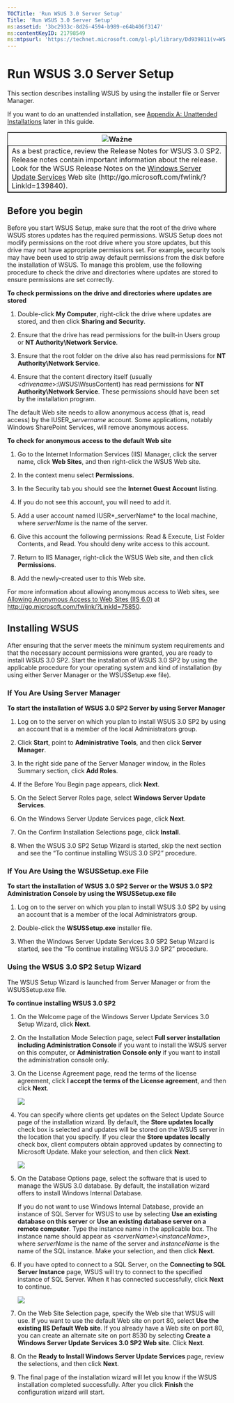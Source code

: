 ```yaml
---
TOCTitle: 'Run WSUS 3.0 Server Setup'
Title: 'Run WSUS 3.0 Server Setup'
ms:assetid: '3bc2933c-8d26-4594-b989-e64b406f3147'
ms:contentKeyID: 21798549
ms:mtpsurl: 'https://technet.microsoft.com/pl-pl/library/Dd939811(v=WS.10)'
---
```


Run WSUS 3.0 Server Setup
=========================

This section describes installing WSUS by using the installer file or Server Manager.

If you want to do an unattended installation, see [Appendix A: Unattended Installations](https://technet.microsoft.com/2443408e-5bd2-4b1f-b0a5-7ee1452fe5bc) later in this guide.

 
<table style="border:1px solid black;">
<colgroup>
<col width="100%" />
</colgroup>
<thead>
<tr class="header">
<th><img src="images/Dd939811.Important(WS.10).gif" />Ważne</th>
</tr>
</thead>
<tbody>
<tr class="odd">
<td style="border:1px solid black;">As a best practice, review the Release Notes for WSUS 3.0 SP2. Release notes contain important information about the release. Look for the WSUS Release Notes on the <a href="http://go.microsoft.com/fwlink/?linkid=139840">Windows Server Update Services</a> Web site (http://go.microsoft.com/fwlink/?LinkId=139840).
</td>
</tr>
</tbody>
</table>
 

Before you begin
----------------

Before you start WSUS Setup, make sure that the root of the drive where WSUS stores updates has the required permissions. WSUS Setup does not modify permissions on the root drive where you store updates, but this drive may not have appropriate permissions set. For example, security tools may have been used to strip away default permissions from the disk before the installation of WSUS. To manage this problem, use the following procedure to check the drive and directories where updates are stored to ensure permissions are set correctly.

**To check permissions on the drive and directories where updates are stored**
1.  Double-click **My Computer**, right-click the drive where updates are stored, and then click **Sharing and Security**.

2.  Ensure that the drive has read permissions for the built-in Users group or **NT Authority\\Network Service**.

3.  Ensure that the root folder on the drive also has read permissions for **NT Authority\\Network Service**.

4.  Ensure that the content directory itself (usually &lt;*drivename*&gt;:\\WSUS\\WsusContent) has read permissions for **NT Authority\\Network Service**. These permissions should have been set by the installation program.

The default Web site needs to allow anonymous access (that is, read access) by the IUSER\_*servername* account. Some applications, notably Windows SharePoint Services, will remove anonymous access.

**To check for anonymous access to the default Web site**
1.  Go to the Internet Information Services (IIS) Manager, click the server name, click **Web Sites**, and then right-click the WSUS Web site.

2.  In the context menu select **Permissions**.

3.  In the Security tab you should see the **Internet Guest Account** listing.

4.  If you do not see this account, you will need to add it.

5.  Add a user account named IUSR*\_serverName* to the local machine, where *serverName* is the name of the server.

6.  Give this account the following permissions: Read & Execute, List Folder Contents, and Read. You should deny write access to this account.

7.  Return to IIS Manager, right-click the WSUS Web site, and then click **Permissions**.

8.  Add the newly-created user to this Web site.

For more information about allowing anonymous access to Web sites, see [Allowing Anonymous Access to Web Sites (IIS 6.0)](http://go.microsoft.com/fwlink/?linkid=75850) at http://go.microsoft.com/fwlink/?LinkId=75850.

Installing WSUS
---------------

After ensuring that the server meets the minimum system requirements and that the necessary account permissions were granted, you are ready to install WSUS 3.0 SP2. Start the installation of WSUS 3.0 SP2 by using the applicable procedure for your operating system and kind of installation (by using either Server Manager or the WSUSSetup.exe file).

### If You Are Using Server Manager

**To start the installation of WSUS 3.0 SP2 Server by using Server Manager**
1.  Log on to the server on which you plan to install WSUS 3.0 SP2 by using an account that is a member of the local Administrators group.

2.  Click **Start**, point to **Administrative Tools**, and then click **Server Manager**.

3.  In the right side pane of the Server Manager window, in the Roles Summary section, click **Add Roles**.

4.  If the Before You Begin page appears, click **Next**.

5.  On the Select Server Roles page, select **Windows Server Update Services**.

6.  On the Windows Server Update Services page, click **Next**.

7.  On the Confirm Installation Selections page, click **Install**.

8.  When the WSUS 3.0 SP2 Setup Wizard is started, skip the next section and see the “To continue installing WSUS 3.0 SP2” procedure.

### If You Are Using the WSUSSetup.exe File

**To start the installation of WSUS 3.0 SP2 Server or the WSUS 3.0 SP2 Administration Console by using the WSUSSetup.exe file**
1.  Log on to the server on which you plan to install WSUS 3.0 SP2 by using an account that is a member of the local Administrators group.

2.  Double-click the **WSUSSetup.exe** installer file.

3.  When the Windows Server Update Services 3.0 SP2 Setup Wizard is started, see the “To continue installing WSUS 3.0 SP2” procedure.

### Using the WSUS 3.0 SP2 Setup Wizard

The WSUS Setup Wizard is launched from Server Manager or from the WSUSSetup.exe file.

**To continue installing WSUS 3.0 SP2**
1.  On the Welcome page of the Windows Server Update Services 3.0 Setup Wizard, click **Next**.

2.  On the Installation Mode Selection page, select **Full server installation including Administration Console** if you want to install the WSUS server on this computer, or **Administration Console only** if you want to install the administration console only.

3.  On the License Agreement page, read the terms of the license agreement, click **I accept the terms of the License agreement**, and then click **Next**.

    ![](images/Dd939811.3d8849c4-1c1e-448f-ab9b-3e022bee42b5(WS.10).gif)

4.  You can specify where clients get updates on the Select Update Source page of the installation wizard. By default, the **Store updates locally** check box is selected and updates will be stored on the WSUS server in the location that you specify. If you clear the **Store updates locally** check box, client computers obtain approved updates by connecting to Microsoft Update. Make your selection, and then click **Next**.

    ![](images/Dd939811.1cdebb3e-4745-44fa-9a70-24484e090245(WS.10).gif)

5.  On the Database Options page, select the software that is used to manage the WSUS 3.0 database. By default, the installation wizard offers to install Windows Internal Database.

    If you do not want to use Windows Internal Database, provide an instance of SQL Server for WSUS to use by selecting **Use an existing database on this server** or **Use an existing database server on a remote computer**. Type the instance name in the applicable box. The instance name should appear as &lt;*serverName*&gt;\\&lt;*instanceName*&gt;, where *serverName* is the name of the server and *instanceName* is the name of the SQL instance. Make your selection, and then click **Next**.

6.  If you have opted to connect to a SQL Server, on the **Connecting to SQL Server Instance** page, WSUS will try to connect to the specified instance of SQL Server. When it has connected successfully, click **Next** to continue.

    ![](images/Dd939811.48677189-5dc7-43cc-b1b4-cb2f9f437665(WS.10).gif)

7.  On the Web Site Selection page, specify the Web site that WSUS will use. If you want to use the default Web site on port 80, select **Use the existing IIS Default Web site**. If you already have a Web site on port 80, you can create an alternate site on port 8530 by selecting **Create a Windows Server Update Services 3.0 SP2 Web site**. Click **Next**.

8.  On the **Ready to Install Windows Server Update Services** page, review the selections, and then click **Next**.

9.  The final page of the installation wizard will let you know if the WSUS installation completed successfully. After you click **Finish** the configuration wizard will start.
